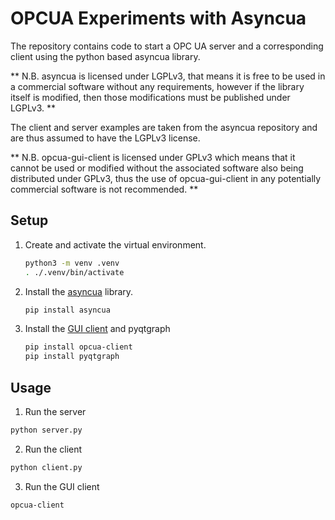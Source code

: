 # OPCUA Experiments with Asyncua

The repository contains code to start a OPC UA server and a corresponding client using the python based asyncua library.

** N.B. asyncua is licensed under LGPLv3, that means it is free to be used in a commercial software without any requirements, however if the library itself is modified, then those modifications must be published under LGPLv3. **

The client and server examples are taken from the asyncua repository and are thus assumed to have the LGPLv3 license.


** N.B. opcua-gui-client is licensed under GPLv3 which means that it cannot be used or modified without the associated software also being distributed under GPLv3, thus the use of opcua-gui-client in any potentially commercial software is not recommended. **

## Setup

1. Create and activate the virtual environment.
    ```bash
    python3 -m venv .venv
    . ./.venv/bin/activate
    ```
2. Install the [asyncua](https://github.com/FreeOpcUa/opcua-asyncio) library.
    ```bash
    pip install asyncua
    ```
3. Install the [GUI client](https://github.com/FreeOpcUa/opcua-client-gui) and pyqtgraph
    ```bash
    pip install opcua-client
    pip install pyqtgraph
    ```

## Usage

1. Run the server
```bash
python server.py
```
2. Run the client
```bash
python client.py
```
3. Run the GUI client
```bash
opcua-client
```
